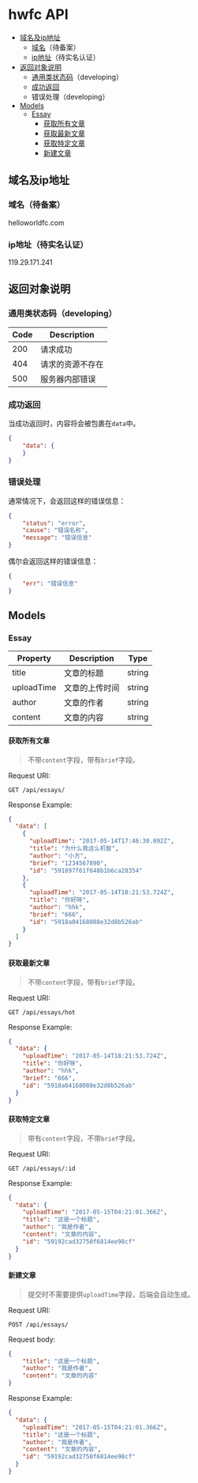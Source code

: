 # hwfc API

- [域名及ip地址](#域名及ip地址)
  - [域名](#域名)（待备案）
  - [ip地址](#ip地址)（待实名认证）
- [返回对象说明](#返回对象说明)
  - [通用类状态码](#通用类状态码)（developing）
  - [成功返回](#成功返回)
  - 错误处理（developing）
- [Models](#Models)
  - [Essay](#Essay)
    - [获取所有文章](#获取所有文章)
    - [获取最新文章](#获取最新文章)
    - [获取特定文章](#获取特定文章)
    - [新建文章](#新建文章)

<a name="域名及ip地址"></a>

## 域名及ip地址

<a name="域名"></a>

### 域名（待备案）

helloworldfc.com

<a name="ip地址"></a>

### ip地址（待实名认证）

119.29.171.241

<a name="返回对象说明"></a>

## 返回对象说明

<a name="通用类状态码"></a>

### 通用类状态码（developing）

| Code | Description |
|------|-------------|
|200|请求成功|
|404|请求的资源不存在|
|500|服务器内部错误|

<a name="成功返回"></a>

### 成功返回

当成功返回时，内容将会被包裹在`data`中。

```json
{
    "data": {
    }
}
```

<a name="错误处理"></a>

### 错误处理

通常情况下，会返回这样的错误信息：

```json
{
    "status": "error",
    "cause": "错误名称",
    "message": "错误信息"
}
```

偶尔会返回这样的错误信息：

```json
{
    "err": "错误信息"
}
```

<a name="Models"></a>

## Models

<a name="Essay"></a>

### Essay

| Property | Description | Type |
|----------|-------------|------|
|title|文章的标题|string|
|uploadTime|文章的上传时间|string|
|author|文章的作者|string|
|content|文章的内容|string|

<a name="获取所有文章"></a>

#### 获取所有文章

> 不带`content`字段，带有`brief`字段。

Request URI:

```http
GET /api/essays/
```

Response Example:

```json
{
  "data": [
    {
      "uploadTime": "2017-05-14T17:46:30.092Z",
      "title": "为什么我这么机智",
      "author": "小方",
      "brief": "1234567890",
      "id": "591897f61f648b1b6ca28354"
    },
    {
      "uploadTime": "2017-05-14T18:21:53.724Z",
      "title": "你好呀",
      "author": "hhk",
      "brief": "666",
      "id": "5918a04168088e32d8b526ab"
    }
  ]
}
```

<a name="获取最新文章"></a>

#### 获取最新文章

> 不带`content`字段，带有`brief`字段。

Request URI:

```http
GET /api/essays/hot
```

Response Example:

```json
{
  "data": {
    "uploadTime": "2017-05-14T18:21:53.724Z",
    "title": "你好呀",
    "author": "hhk",
    "brief": "666",
    "id": "5918a04168088e32d8b526ab"
  }
}
```

<a name="获取特定文章"></a>

#### 获取特定文章

> 带有`content`字段，不带`brief`字段。

Request URI:

```http
GET /api/essays/:id
```

Response Example:

```json
{
  "data": {
    "uploadTime": "2017-05-15T04:21:01.366Z",
    "title": "这是一个标题",
    "author": "我是作者",
    "content": "文章的内容",
    "id": "59192cad32750f6814ee98cf"
  }
}
```

<a name="新建文章"></a>

#### 新建文章

> 提交时不需要提供`uploadTime`字段，后端会自动生成。

Request URI:

```http
POST /api/essays/
```

Request body:

```json
{
    "title": "这是一个标题",
    "author": "我是作者",
    "content": "文章的内容"
}
```

Response Example:

```json
{
  "data": {
    "uploadTime": "2017-05-15T04:21:01.366Z",
    "title": "这是一个标题",
    "author": "我是作者",
    "content": "文章的内容",
    "id": "59192cad32750f6814ee98cf"
  }
}
```
